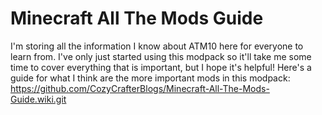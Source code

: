 # Minecraft All The Mods Guide
I'm storing all the information I know about ATM10 here for everyone to learn from. I've only just started using this modpack so it'll take me some time to cover everything that is important, but I hope it's helpful!
Here's a guide for what I think are the more important mods in this modpack: https://github.com/CozyCrafterBlogs/Minecraft-All-The-Mods-Guide.wiki.git
